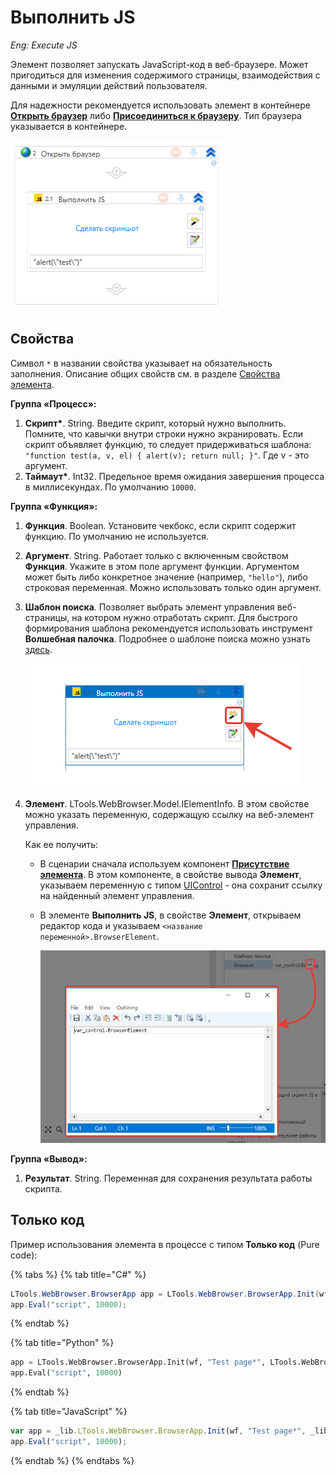 # Выполнить JS
*Eng: Execute JS*

Элемент позволяет запускать JavaScript-код в веб-браузере. Может пригодиться для изменения содержимого страницы, взаимодействия с данными и эмуляции действий пользователя.

Для надежности рекомендуется использовать элемент в контейнере [**Открыть браузер**](https://docs.primo-rpa.ru/primo-rpa/g_elements/el_basic/els_browser/el_browser_open) либо [**Присоединиться к браузеру**](https://docs.primo-rpa.ru/primo-rpa/g_elements/el_basic/els_browser/el_browser_attach). Тип браузера указывается в контейнере.

![](<../../../.gitbook/assets/execute-js-in-container.png>)

## Свойства
Символ `*` в названии свойства указывает на обязательность заполнения. Описание общих свойств см. в разделе [Свойства элемента](https://docs.primo-rpa.ru/primo-rpa/primo-studio/process/elements#svoistva-elementa).

**Группа «Процесс»:**

1. **Скрипт\***. String. Введите скрипт, который нужно выполнить. Помните, что кавычки внутри строки нужно экранировать. Если скрипт объявляет функцию, то следует придерживаться шаблона: `"function test(a, v, el) { alert(v); return null; }"`. Где v - это аргумент.
2. **Таймаут\***. Int32. Предельное время ожидания завершения процесса в миллисекундах. По умолчанию `10000`.

**Группа «Функция»:**

1. **Функция**. Boolean. Установите чекбокс, если скрипт содержит функцию. По умолчанию не используется.
2. **Аргумент**. String. Работает только с включенным свойством **Функция**. Укажите в этом поле аргумент функции. Аргументом может быть либо конкретное значение (например, `"hello"`), либо строковая переменная. Можно использовать только один аргумент.
3. **Шаблон поиска**. Позволяет выбрать элемент управления веб-страницы, на котором нужно отработать скрипт. Для быстрого формирования шаблона рекомендуется использовать инструмент **Волшебная палочка**. Подробнее о шаблоне поиска можно узнать [здесь](https://docs.primo-rpa.ru/primo-rpa/primo-studio/process/searchpatterns). 

    ![](<../../../.gitbook/assets/execute-js-selector.png>) 

4. **Элемент**. LTools.WebBrowser.Model.IElementInfo. В этом свойстве можно указать переменную, содержащую ссылку на веб-элемент управления.
  
   Как ее получить:
   * В сценарии сначала используем компонент [**Присутствие элемента**](https://docs.primo-rpa.ru/primo-rpa/g_elements/el_basic/els_uiinteraction/el_exists). В этом компоненте, в свойстве вывода **Элемент**, указываем переменную с типом [UIControl](https://docs.primo-rpa.ru/primo-rpa/g_elements/el_basic/els_uiinteraction/datatypes/uicontrol) - она сохранит ссылку на найденный элемент управления.
   * В элементе **Выполнить JS**, в свойстве **Элемент**, открываем редактор кода и указываем `<название переменной>.BrowserElement`.
  
     ![](<../../../.gitbook/assets/execute-js-browser-element.png>)                                                                  

**Группа «Вывод»:**
1. **Результат**. String. Переменная для сохранения результата работы скрипта.     

## Только код
Пример использования элемента в процессе с типом **Только код** (Pure code):

{% tabs %}
{% tab title="C#" %}
```csharp
LTools.WebBrowser.BrowserApp app = LTools.WebBrowser.BrowserApp.Init(wf, "Test page*", LTools.WebBrowser.Model.BrowserTypes_Short.IE);
app.Eval("script", 10000);
```
{% endtab %}

{% tab title="Python" %}
```python
app = LTools.WebBrowser.BrowserApp.Init(wf, "Test page*", LTools.WebBrowser.Model.BrowserTypes_Short.IE)
app.Eval("script", 10000)
```
{% endtab %}

{% tab title="JavaScript" %}
```javascript
var app = _lib.LTools.WebBrowser.BrowserApp.Init(wf, "Test page*", _lib.LTools.WebBrowser.Model.BrowserTypes_Short.IE);
app.Eval("script", 10000);
```
{% endtab %}
{% endtabs %} 
